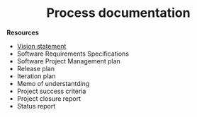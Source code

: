 <center>

<h1>Process documentation</h1>

</center>


**Resources**
- [Vision statement](visionstatement.md)
- Software Requirements Specifications
- Software Project Management plan
- Release plan
- Iteration plan
- Memo of understantding
- Project success criteria
- Project closure report
- Status report